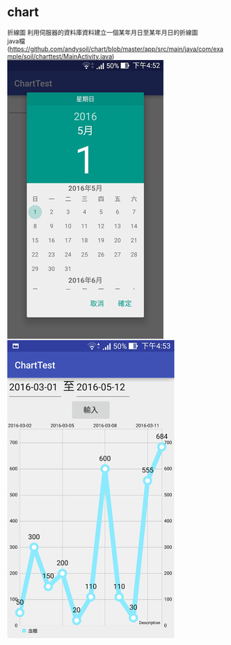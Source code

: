 # chart
折線圖
利用伺服器的資料庫資料建立一個某年月日至某年月日的折線圖<br>
java檔(https://github.com/andysoil/chart/blob/master/app/src/main/java/com/example/soil/charttest/MainActivity.java)
![](https://github.com/andysoil/chart/blob/master/picture/Screenshot_2016-05-01-16-52-45.jpg)
![](https://github.com/andysoil/chart/blob/master/picture/Screenshot_2016-05-01-16-53-01.jpg)



